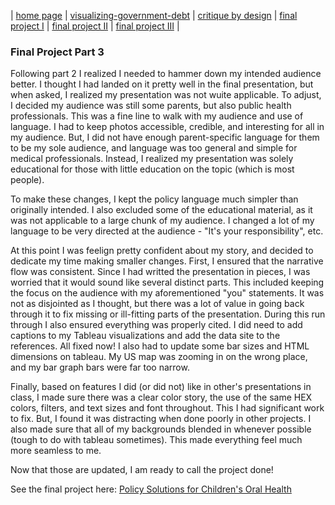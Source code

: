 | [home page](https://kjmattso.github.io/Mattson-portfolio/) | [visualizing-government-debt](https://kjmattso.github.io/Mattson-portfolio/Visualizing_gov_debt.html) | [critique by design](https://kjmattso.github.io/Mattson-portfolio/Critique_by_design.html) | [final project I](https://kjmattso.github.io/Mattson-portfolio/Final_project_pt1.html) | [final project II](https://kjmattso.github.io/Mattson-portfolio/Final_project_pt2.html) | [final project III](https://kjmattso.github.io/Mattson-portfolio/Final_project_pt3.html) |

### Final Project Part 3

Following part 2 I realized I needed to hammer down my intended audience better. I thought I had landed on it pretty well in the final presentation, but when asked, I realized my presentation was not wuite applicable. To adjust, I decided my audience was still some parents, but also public health professionals. This was a fine line to walk with my audience and use of language. I had to keep photos accessible, credible, and interesting for all in my audience. But, I did not have enough parent-specific language for them to be my sole audience, and language was too general and simple for medical professionals. Instead, I realized my presentation was solely educational for those with little education on the topic (which is most people).

To make these changes, I kept the policy language much simpler than originally intended. I also excluded some of the educational material, as it was not applicable to a large chunk of my audience. I changed a lot of my language to be very directed at the audience - "It's your responsibility", etc.

At this point I was feelign pretty confident about my story, and decided to dedicate my time making smaller changes. First, I ensured that the narrative flow was consistent. Since I had writted the presentation in pieces, I was worried that it would sound like several distinct parts. This included keeping the focus on the audience with my aforementioned "you" statements. It was not as disjointed as I thought, but there was a lot of value in going back through it to fix missing or ill-fitting parts of the presentation. During this run through I also ensured everything was properly cited. I did need to add captions to my Tableau visualizations and add the data site to the references. All fixed now! I also had to update some bar sizes and HTML dimensions on tableau. My US map was zooming in on the wrong place, and my bar graph bars were far too narrow. 

Finally, based on features I did (or did not) like in other's presentations in class, I made sure there was a clear color story, the use of the same HEX colors, filters, and text sizes and font throughout. This I had significant work to fix. But, I found it was distracting when done poorly in other projects. I also made sure that all of my backgrounds blended in whenever possible (tough to do with tableau sometimes). This made everything feel much more seamless to me. 

Now that those are updated, I am ready to call the project done!

See the final project here: [Policy Solutions for Children's Oral Health](https://carnegiemellon.shorthandstories.com/tswd-final-kjmattso/index.html)
